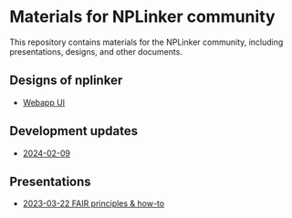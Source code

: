 # Materials for NPLinker community

This repository contains materials for the NPLinker community, including presentations, designs, and other documents.

## Designs of nplinker
- [Webapp UI](./designs/nplinker_webapp_v0.0.9.drawio.pdf)


## Development updates

 - [2024-02-09](./slides/20240209_community_meeting_nplinker_updates.pdf)


## Presentations

- [2023-03-22 FAIR principles & how-to](./slides/20230322_FAIR_principles_and_howto.pdf)
